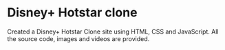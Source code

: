 # Disney+ Hotstar clone
Created a Disney+ Hotstar Clone site using HTML, CSS and JavaScript.  All the source code, images and videos are provided. 
